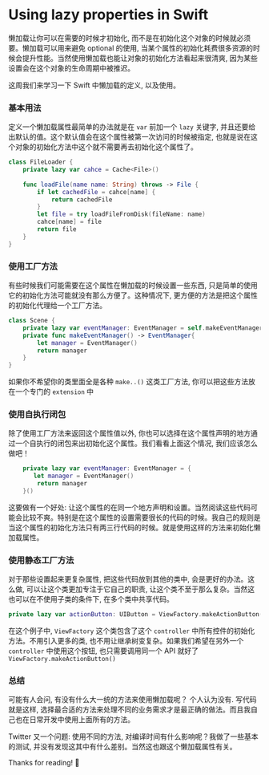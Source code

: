 # Using lazy properties in Swift

懒加载让你可以在需要的时候才初始化, 而不是在初始化这个对象的时候就必须要。懒加载可以用来避免 optional 的使用, 当某个属性的初始化耗费很多资源的时候会提升性能。当然使用懒加载也能让对象的初始化方法看起来很清爽, 因为某些设置会在这个对象的生命周期中被推迟。

这周我们来学习一下 Swift 中懒加载的定义, 以及使用。

### 基本用法

定义一个懒加载属性最简单的办法就是在 `var` 前加一个 `lazy` 关键字, 并且还要给 出默认的值。这个默认值会在这个属性被第一次访问的时候被指定, 也就是说在这个对象的初始化方法中这个就不需要再去初始化这个属性了。

```swift
class FileLoader {
    private lazy var cahce = Cache<File>()
    
    func loadFile(name name: String) throws -> File {
        if let cachedFile = cahce[name] {
            return cachedFile
        }
        let file = try loadFileFromDisk(fileName: name)
        cahce[name] = file
        return file
    }
}
```

### 使用工厂方法

有些时候我们可能需要在这个属性在懒加载的时候设置一些东西, 只是简单的使用它的初始化方法可能就没有那么方便了。这种情况下, 更方便的方法是把这个属性的初始化代理给一个工厂方法。

```swift
class Scene {
    private lazy var eventManager: EventManager = self.makeEventManager()
    private func makeEventManager() -> EventManager{
        let manager = EventManager()
        return manager
    }
}
```


如果你不希望你的类里面全是各种 `make..()` 这类工厂方法, 你可以把这些方法放在一个专门的 `extension` 中

### 使用自执行闭包

除了使用工厂方法来返回这个属性值以外, 你也可以选择在这个属性声明的地方通过一个自执行的闭包来出初始化这个属性。我们看看上面这个情况, 我们应该怎么做吧！

```swift
    private lazy var eventManager: EventManager = {
       let manager = EventManager()
        return manager
    }()
```

这要做有一个好处: 让这个属性的在同一个地方声明和设置。当然阅读这些代码可能会比较不爽。特别是在这个属性的设置需要很长的代码的时候。我自己的规则是当这个属性的初始化方法只有两三行代码的时候。就是使用这样的方法来初始化懒加载属性。

### 使用静态工厂方法

对于那些设置起来更复杂属性, 把这些代码放到其他的类中, 会是更好的办法。这么做, 可以让这个类更加专注于它自己的职责, 让这个类不至于那么复杂。当然这也可以在不使用子类的条件下, 在多个类中共享代码。


```swift
private lazy var actionButton: UIButton = ViewFactory.makeActionButton()
```

在这个例子中, `ViewFactory` 这个类包含了这个 `controller` 中所有控件的初始化方法。不用引入更多的类, 也不用让继承树变复杂。如果我们希望在另外一个 `controller` 中使用这个按钮, 也只需要调用同一个 API 就好了 `ViewFactory.makeActionButton()`

### 总结

可能有人会问, 有没有什么大一统的方法来使用懒加载呢？ 个人认为没有. 写代码就是这样, 选择最合适的方法来处理不同的业务需求才是最正确的做法。而且我自己也在日常开发中使用上面所有的方法。

Twitter 又一个问题: 使用不同的方法, 对编译时间有什么影响呢？我做了一些基本的测试, 并没有发现这其中有什么差别。当然这也跟这个懒加载属性有关。

Thanks for reading! 🚀

